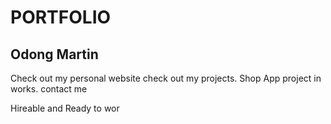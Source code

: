 # PORTFOLIO
## Odong Martin
Check out my personal website
check out my projects. Shop App project in works. 
contact me

Hireable and Ready to wor